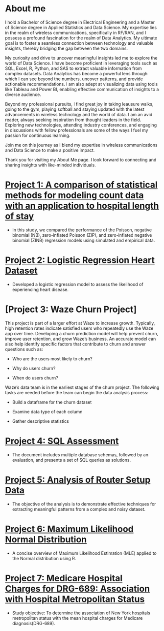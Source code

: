 # About me

I hold a Bachelor of Science degree in Electrical Engineering and a Master of Science degree in Applied Statistics and Data Science. My expertise lies in the realm of wireless communications, specifically in RF/RAN, and I possess a profound fascination for the realm of Data Analytics. My ultimate goal is to foster a seamless connection between technology and valuable insights, thereby bridging the gap between the two domains.

My curiosity and drive to uncover meaningful insights led me to explore the world of Data Science. I have become proficient in leveraging tools such as SQL, Excel, R, Python, and SAS to extract valuable information from complex datasets. Data Analytics has become a powerful lens through which I can see beyond the numbers, uncover patterns, and provide actionable recommendations. I am also adept at visualizing data using tools like Tableau and Power BI, enabling effective communication of insights to a diverse audience.

Beyond my professional pursuits, I find great joy in taking leausure walks, going to the gym, playing softball and staying updated with the latest advancements in wireless technology and the world of data. I am an avid reader, always seeking inspiration from thought leaders in the field. Exploring new technologies, attending industry conferences, and engaging in discussions with fellow professionals are some of the ways I fuel my passion for continuous learning.

Join me on this journey as I blend my expertise in wireless communications and Data Science to make a positive impact.

Thank you for visiting my About Me page. I look forward to connecting and sharing insights with like-minded individuals.

# [Project 1: A comparison of statistical methods for modeling count data with an application to hospital length of stay](https://bmcmedresmethodol.biomedcentral.com/articles/10.1186/s12874-022-01685-8)

* In this study, we compared the performance of the Poisson, negative binomial (NB), zero-inflated Poisson (ZIP), and zero-inflated negative binomial (ZINB) regression models using simulated and empirical data.

# [Project 2: Logistic Regression Heart Dataset](https://github.com/gustavofernandezlembert/Logistic-Regression-Heart-Data-/blob/master/Heart.pdf)

* Developed a logistic regression model to assess the likelihood of experiencing heart disease.

# [Project 3: Waze Churn Project] 

This project is part of a larger effort at Waze to increase growth. Typically, high retention rates indicate satisfied users who repeatedly use the Waze app over time. Developing a churn prediction model will help prevent churn, improve user retention, and grow Waze’s business. An accurate model can also help identify specific factors that contribute to churn and answer questions such as: 

* Who are the users most likely to churn?

* Why do users churn? 

* When do users churn? 

Waze’s data team is in the earliest stages of the churn project. The following tasks are needed before the team can begin the data analysis process:

* Build a dataframe for the churn dataset

* Examine data type of each column

* Gather descriptive statistics 
  
# [Project 4: SQL Assessment](https://github.com/gustavofernandezlembert/Example_of_SQL_Querys)

* The document includes multiple database schemas, followed by an evaluation, and presents a set of SQL queries as solutions.

# [Project 5: Analysis of Router Setup Data](https://github.com/gustavofernandezlembert/Analysis-Router-Setup)

* The objective of the analysis is to demonstrate effective techniques for extracting meaningful patterns from a complex and noisy dataset.

# [Project 6: Maximum Likelihood Normal Distribution](https://gustavofernandezlembert.github.io/Maximum-Likelihood/)

* A concise overview of Maximum Likelihood Estimation (MLE) applied to the Normal distribution using R.

# [Project 7: Medicare Hospital Charges for DRG-689: Association with Hospital Metropolitan Status ](https://github.com/gustavofernandezlembert/Medicare-Hospital-Charges-)

* Study objective: To determine the association of New York hospitals metropolitan status with the mean hospital charges for Medicare diagnosis(DRG-689). 





